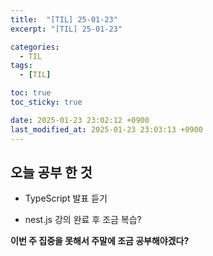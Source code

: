 ```yaml
---
title:  "[TIL] 25-01-23"
excerpt: "[TIL] 25-01-23"

categories:
  - TIL
tags:
  - [TIL]

toc: true
toc_sticky: true

date: 2025-01-23 23:02:12 +0900
last_modified_at: 2025-01-23 23:03:13 +0900
---
```


## 오늘 공부 한 것

- TypeScript 발표 듣기

- nest.js 강의 완료 후 조금 복습?

**이번 주 집중을 못해서 주말에 조금 공부해야겠다?**